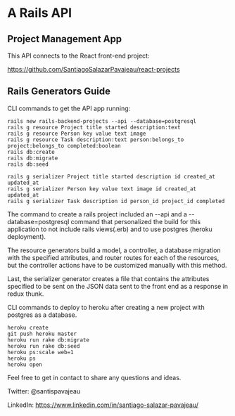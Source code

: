 # A Rails API 

## Project Management App 

This API connects to the React front-end project: 

https://github.com/SantiagoSalazarPavajeau/react-projects 



## Rails Generators Guide

CLI commands to get the API app running:

```
rails new rails-backend-projects --api --database=postgresql
rails g resource Project title started description:text
rails g resource Person key value text image
rails g resource Task description:text person:belongs_to project:belongs_to completed:boolean
rails db:create 
rails db:migrate 
rails db:seed

rails g serializer Project title started description id created_at updated_at
rails g serializer Person key value text image id created_at updated_at
rails g serializer Task description id person_id project_id completed
```

The command to create a rails project included an --api and a --database=postgresql command that personalized the build for this application to not include rails views(.erb) and to use postgres (heroku deployment). 

The resource generators build a model, a controller, a database migration with the specified attributes, and router routes for each of the resources, but the controller actions have to be customized manually with this method. 

Last, the serializer generator creates a file that contains the attributes specified to be sent on the JSON data sent to the front end as a response in redux thunk.

CLI commands to deploy to heroku after creating a new project with postgres as a database.

```
heroku create
git push heroku master
heroku run rake db:migrate
heroku run rake db:seed
heroku ps:scale web=1
heroku ps
heroku open
```

Feel free to get in contact to share any questions and ideas.

Twitter: @santispavajeau

LinkedIn: https://www.linkedin.com/in/santiago-salazar-pavajeau/
